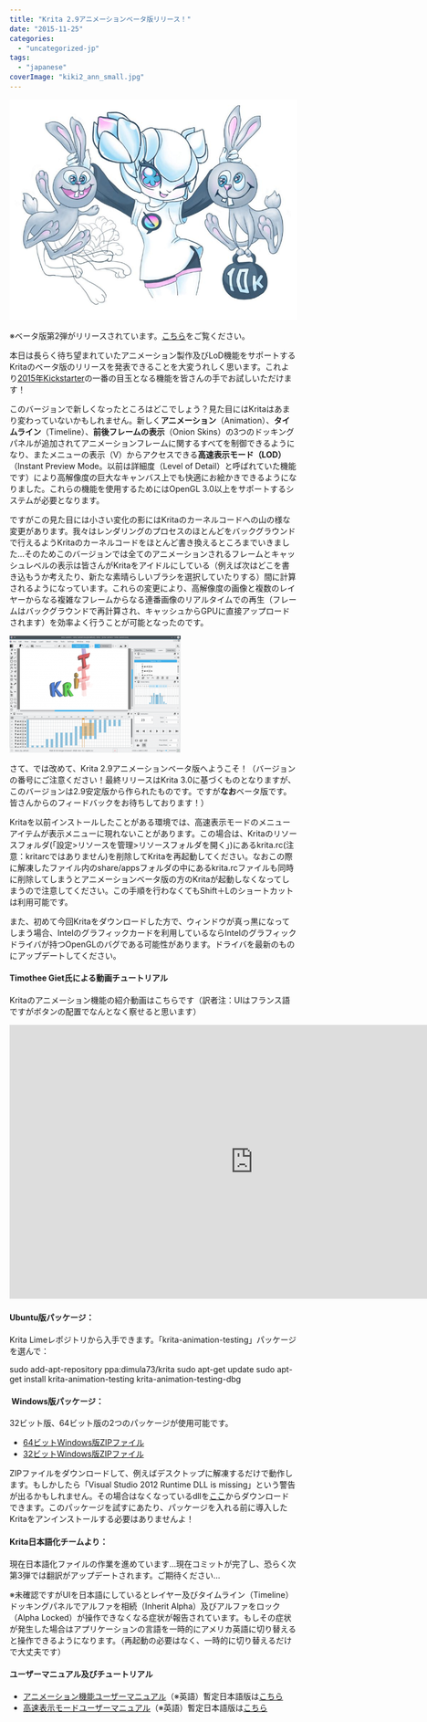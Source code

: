 ```yaml
---
title: "Krita 2.9アニメーションベータ版リリース！"
date: "2015-11-25"
categories: 
  - "uncategorized-jp"
tags: 
  - "japanese"
coverImage: "kiki2_ann_small.jpg"
---
```


![](images/kiki2_ann_small.jpg)

※ベータ版第2弾がリリースされています。[こちら](https://jp.krita.org/item/second-animation-beta/)をご覧ください。

本日は長らく待ち望まれていたアニメーション製作及びLoD機能をサポートするKritaのベータ版のリリースを発表できることを大変うれしく思います。これより[2015年Kickstarter](https://www.kickstarter.com/projects/krita/krita-free-paint-app-lets-make-it-faster-than-phot)の一番の目玉となる機能を皆さんの手でお試しいただけます！

このバージョンで新しくなったところはどこでしょう？見た目にはKritaはあまり変わっていないかもしれません。新しく**アニメーション**（Animation）、**タイムライン**（Timeline）、**前後フレームの表示**（Onion Skins）の3つのドッキングパネルが追加されてアニメーションフレームに関するすべてを制御できるようになり、またメニューの表示（V）からアクセスできる**高速表示モード（LOD）**（Instant Preview Mode。以前は詳細度（Level of Detail）と呼ばれていた機能です）により高解像度の巨大なキャンバス上でも快適にお絵かきできるようになりました。これらの機能を使用するためにはOpenGL 3.0以上をサポートするシステムが必要となります。

ですがこの見た目には小さい変化の影にはKritaのカーネルコードへの山の様な変更があります。我々はレンダリングのプロセスのほとんどをバックグラウンドで行えるようKritaのカーネルコードをほとんど書き換えるところまでいきました…そのためこのバージョンでは全てのアニメーションされるフレームとキャッシュレベルの表示は皆さんがKritaをアイドルにしている（例えば次はどこを書き込もうか考えたり、新たな素晴らしいブラシを選択していたりする）間に計算されるようになっています。これらの変更により、高解像度の画像と複数のレイヤーからなる複雑なフレームからなる連番画像のリアルタイムでの再生（フレームはバックグラウンドで再計算され、キャッシュからGPUに直接アップロードされます）を効率よく行うことが可能となったのです。

![](images/krita_animation_1-300x205.png)

さて、では改めて、Krita 2.9アニメーションベータ版へようこそ！（バージョンの番号にご注意ください！最終リリースはKrita 3.0に基づくものとなりますが、このバージョンは2.9安定版から作られたものです。ですが**なお**ベータ版です。皆さんからのフィードバックをお待ちしております！）

Kritaを以前インストールしたことがある環境では、高速表示モードのメニューアイテムが表示メニューに現れないことがあります。この場合は、Kritaのリソースフォルダ(「設定>リソースを管理>リソースフォルダを開く」)にあるkrita.rc(注意：kritarcではありません)を削除してKritaを再起動してください。なおこの際に解凍したファイル内のshare/appsフォルダの中にあるkrita.rcファイルも同時に削除してしまうとアニメーションベータ版の方のKritaが起動しなくなってしまうので注意してください。この手順を行わなくてもShift＋Lのショートカットは利用可能です。

また、初めて今回Kritaをダウンロードした方で、ウィンドウが真っ黒になってしまう場合、Intelのグラフィックカードを利用しているならIntelのグラフィックドライバが持つOpenGLのバグである可能性があります。ドライバを最新のものにアップデートしてください。

#### Timothee Giet氏による動画チュートリアル

Kritaのアニメーション機能の紹介動画はこちらです（訳者注：UIはフランス語ですがボタンの配置でなんとなく察せると思います）

<iframe src="https://www.youtube.com/embed/rqYFsupj7qI" width="853" height="480" frameborder="0" allowfullscreen="allowfullscreen"></iframe>

#### Ubuntu版パッケージ：

Krita Limeレポジトリから入手できます。「krita-animation-testing」パッケージを選んで：

sudo add-apt-repository ppa:dimula73/krita
sudo apt-get update
sudo apt-get install krita-animation-testing krita-animation-testing-dbg

####  Windows版パッケージ：

32ビット版、64ビット版の2つのパッケージが使用可能です。

- [64ビットWindows版ZIPファイル](http://files.kde.org/krita/windows/krita_2.9.9.2ae_beta_x64.zip)
- [32ビットWindows版ZIPファイル](http://files.kde.org/krita/windows/krita_2.9.9.2ae_beta_x86.zip)

ZIPファイルをダウンロードして、例えばデスクトップに解凍するだけで動作します。もしかしたら「Visual Studio 2012 Runtime DLL is missing」という警告が出るかもしれません。その場合はなくなっているdllを[ここ](https://www.microsoft.com/en-us/download/details.aspx?id=30679)からダウンロードできます。このパッケージを試すにあたり、パッケージを入れる前に導入したKritaをアンインストールする必要はありませんよ！

#### Krita日本語化チームより：

現在日本語化ファイルの作業を進めています…現在コミットが完了し、恐らく次第3弾では翻訳がアップデートされます。ご期待ください…

※未確認ですがUIを日本語にしているとレイヤー及びタイムライン（Timeline）ドッキングパネルでアルファを相続（Inherit Alpha）及びアルファをロック（Alpha Locked）が操作できなくなる症状が報告されています。もしその症状が発生した場合はアプリケーションの言語を一時的にアメリカ英語に切り替えると操作できるようになります。（再起動の必要はなく、一時的に切り替えるだけで大丈夫です）

#### ユーザーマニュアル及びチュートリアル

- [アニメーション機能ユーザーマニュアル](https://userbase.kde.org/Krita/Manual/Animation)（※英語）暫定日本語版は[こちら](https://jp.krita.org/animation_tmp_jp/)
- [高速表示モードユーザーマニュアル](https://userbase.kde.org/Krita/Manual/BrushEngines/LODstrokes)（※英語）暫定日本語版は[こちら](https://jp.krita.org/instantpreview_tmp_jp/)
